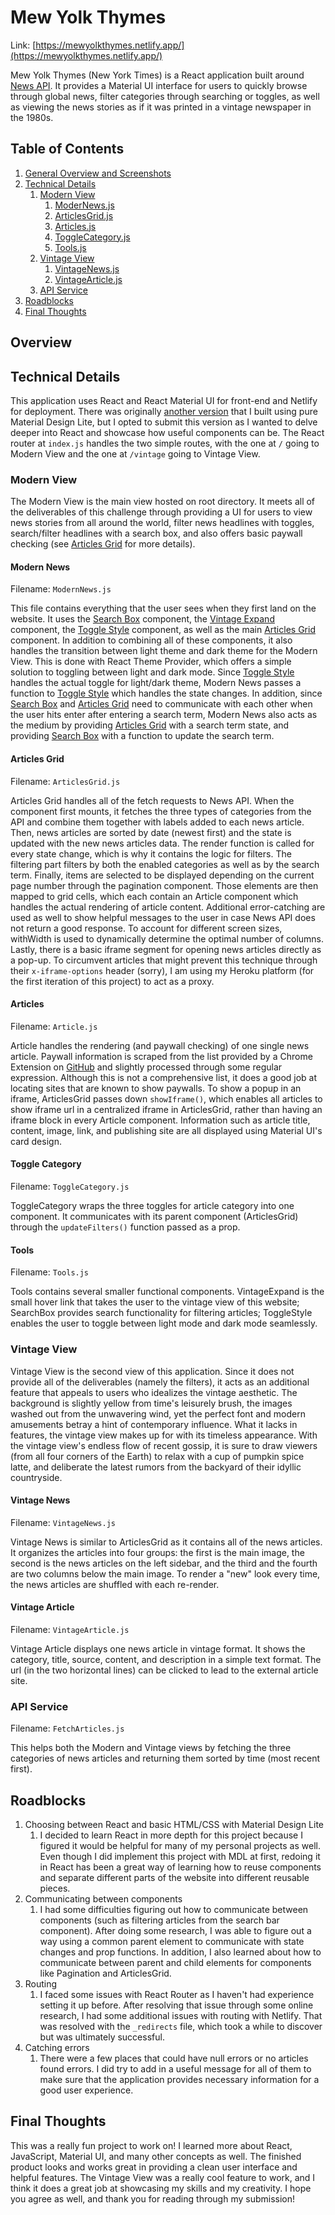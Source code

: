 # Mew Yolk Thymes

Link: [https://mewyolkthymes.netlify.app/](https://mewyolkthymes.netlify.app/)

Mew Yolk Thymes (New York Times) is a React application built around [News API](https://newsapi.org/). It provides a Material UI interface for users to quickly browse through global news, filter categories through searching or toggles, as well as viewing the news stories as if it was printed in a vintage newspaper in the 1980s. 

## Table of Contents

1. [General Overview and Screenshots](#overview)
2. [Technical Details](#technical-details)
    1. [Modern View](#modern-view)
        1. [ModerNews.js](#modern-news)
        2. [ArticlesGrid.js](#articles-grid)
        3. [Articles.js](#articles)
        4. [ToggleCategory.js](#toggle-category)
        5. [Tools.js](#tools)
    2. [Vintage View](#vintage-view)
        1. [VintageNews.js](#vintage-news)
        2. [VintageArticle.js](#vintage-article)
    3. [API Service](#api-service)
3. [Roadblocks](#roadblocks)
4. [Final Thoughts](#final-thoughts)

## Overview

## Technical Details

This application uses React and React Material UI for front-end and Netlify for deployment. There was originally [another version](https://mewyolkthymes.herokuapp.com) that I built using pure Material Design Lite, but I opted to submit this version as I wanted to delve deeper into React and showcase how useful components can be. The React router at `index.js` handles the two simple routes, with the one at `/` going to Modern View and the one at `/vintage` going to Vintage View.

### Modern View

The Modern View is the main view hosted on root directory. It meets all of the deliverables of this challenge through providing a UI for users to view news stories from all around the world, filter news headlines with toggles, search/filter headlines with a search box, and also offers basic paywall checking (see [Articles Grid](#articles-grid) for more details).

#### Modern News

Filename: `ModernNews.js`

This file contains everything that the user sees when they first land on the website. It uses the [Search Box](#tools) component, the [Vintage Expand](#tools) component, the [Toggle Style](#tools) component, as well as the main [Articles Grid](#articles-grid) component. In addition to combining all of these components, it also handles the transition between light theme and dark theme for the Modern View. This is done with React Theme Provider, which offers a simple solution to toggling between light and dark mode. Since [Toggle Style](#tools) handles the actual toggle for light/dark theme, Modern News passes a function to [Toggle Style](#tools) which handles the state changes. In addition, since [Search Box](#tools) and [Articles Grid](#articles-grid) need to communicate with each other when the user hits enter after entering a search term, Modern News also acts as the medium by providing [Articles Grid](#articles-grid) with a search term state, and providing [Search Box](#tools) with a function to update the search term.

#### Articles Grid

Filename: `ArticlesGrid.js`

Articles Grid handles all of the fetch requests to News API. When the component first mounts, it fetches the three types of categories from the API and combine them together with labels added to each news article. Then, news articles are sorted by date (newest first) and the state is updated with the new news articles data. The render function is called for every state change, which is why it contains the logic for filters. The filtering part filters by both the enabled categories as well as by the search term. Finally, items are selected to be displayed depending on the current page number through the pagination component. Those elements are then mapped to grid cells, which each contain an Article component which handles the actual rendering of article content. Additional error-catching are used as well to show helpful messages to the user in case News API does not return a good response. To account for different screen sizes, withWidth is used to dynamically determine the optimal number of columns. Lastly, there is a basic iframe segment for opening news articles directly as a pop-up. To circumvent articles that might prevent this technique through their `x-iframe-options` header (sorry), I am using my Heroku platform (for the first iteration of this project) to act as a proxy.

#### Articles

Filename: `Article.js`

Article handles the rendering (and paywall checking) of one single news article. Paywall information is scraped from the list provided by a Chrome Extension on [GitHub](https://github.com/iamadamdev/bypass-paywalls-chrome) and slightly processed through some regular expression. Although this is not a comprehensive list, it does a good job at locating sites that are known to show paywalls. To show a popup in an iframe, ArticlesGrid passes down `showIframe()`, which enables all articles to show iframe url in a centralized iframe in ArticlesGrid, rather than having an iframe block in every Article component. Information such as article title, content, image, link, and publishing site are all displayed using Material UI's card design.

#### Toggle Category

Filename: `ToggleCategory.js`

ToggleCategory wraps the three toggles for article category into one component. It communicates with its parent component (ArticlesGrid) through the `updateFilters()` function passed as a prop.

#### Tools

Filename: `Tools.js`

Tools contains several smaller functional components. VintageExpand is the small hover link that takes the user to the vintage view of this website; SearchBox provides search functionality for filtering articles; ToggleStyle enables the user to toggle between light mode and dark mode seamlessly. 

### Vintage View

Vintage View is the second view of this application. Since it does not provide all of the deliverables (namely the filters), it acts as an additional feature that appeals to users who idealizes the vintage aesthetic. The background is slightly yellow from time's leisurely brush, the images washed out from the unwavering wind, yet the perfect font and modern amusements betray a hint of contemporary influence. What it lacks in features, the vintage view makes up for with its timeless appearance. With the vintage view's endless flow of recent gossip, it is sure to draw viewers (from all four corners of the Earth) to relax with a cup of pumpkin spice latte, and deliberate the latest rumors from the backyard of their idyllic countryside.

#### Vintage News

Filename: `VintageNews.js`

Vintage News is similar to ArticlesGrid as it contains all of the news articles. It organizes the articles into four groups: the first is the main image, the second is the news articles on the left sidebar, and the third and the fourth are two columns below the main image. To render a "new" look every time, the news articles are shuffled with each re-render.

#### Vintage Article

Filename: `VintageArticle.js`

Vintage Article displays one news article in vintage format. It shows the category, title, source, content, and description in a simple text format. The url (in the two horizontal lines) can be clicked to lead to the external article site.

### API Service

Filename: `FetchArticles.js`

This helps both the Modern and Vintage views by fetching the three categories of news articles and returning them sorted by time (most recent first).

## Roadblocks

1. Choosing between React and basic HTML/CSS with Material Design Lite
    1. I decided to learn React in more depth for this project because I figured it would be helpful for many of my personal projects as well. Even though I did implement this project with MDL at first, redoing it in React has been a great way of learning how to reuse components and separate different parts of the website into different reusable pieces.
2. Communicating between components
    1. I had some difficulties figuring out how to communicate between components (such as filtering articles from the search bar component). After doing some research, I was able to figure out a way using a common parent element to communicate with state changes and prop functions. In addition, I also learned about how to communicate between parent and child elements for components like Pagination and ArticlesGrid.
3. Routing
    1. I faced some issues with React Router as I haven't had experience setting it up before. After resolving that issue through some online research, I had some additional issues with routing with Netlify. That was resolved with the `_redirects` file, which took a while to discover but was ultimately successful.
4. Catching errors
    1. There were a few places that could have null errors or no articles found errors. I did try to add in a useful message for all of them to make sure that the application provides necessary information for a good user experience.

## Final Thoughts

This was a really fun project to work on! I learned more about React, JavaScript, Material UI, and many other concepts as well. The finished product looks and works great in providing a clean user interface and helpful features. The Vintage View was a really cool feature to work, and I think it does a great job at showcasing my skills and my creativity. I hope you agree as well, and thank you for reading through my submission!
